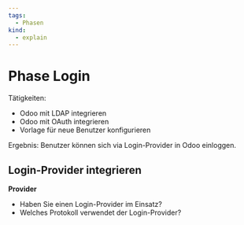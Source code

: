 ```yaml
---
tags:
  - Phasen
kind:
  - explain
---
```

# Phase Login

Tätigkeiten:

* Odoo mit LDAP integrieren
* Odoo mit OAuth integrieren
* Vorlage für neue Benutzer konfigurieren

Ergebnis: Benutzer können sich via Login-Provider in Odoo einloggen.

## Login-Provider integrieren

**Provider**

* Haben Sie einen Login-Provider im Einsatz?
* Welches Protokoll verwendet der Login-Provider?


